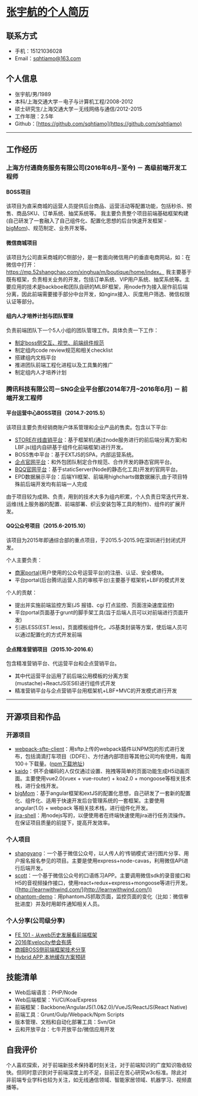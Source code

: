 # [张宇航的个人简历](https://github.com/sqhtiamo/sqhtiamo.github.io/blob/master/resume.md)

## 联系方式

- 手机：15121036028
- Email：[sqhtiamo@163.com](sqhtiamo@163.com)

## 个人信息

 - 张宇航/男/1989
 - 本科/上海交通大学－电子与计算机工程/2008-2012
 - 硕士研究生/上海交通大学－无线网络与通信/2012-2015
 - 工作年限：2.5年
 - Github：[https://github.com/sqhtiamo](https://github.com/sqhtiamo)

---

## 工作经历

### 上海方付通商务服务有限公司(2016年6月~至今) － 高级前端开发工程师

#### BOSS项目
该项目为直采商城的运营人员提供后台商品、运营活动等配置功能，包括秒杀、预售、商品SKU、订单系统、抽奖系统等。
我主要负责整个项目前端基础框架构建(自己研发了一套融入了自己组件化、配置化思想的后台快速开发框架 - [bigMom](https://github.com/sqhtiamo/bigMom))、规范制定、业务开发等。

#### 微信商城项目
该项目为公司直采商城的C侧部分，是一套面向微信用户的垂直电商网站，如：在微信中打开：https://mp.52shangchao.com/xinghua/m/boutique/home/index。
我主要基于既有框架，负责相关业务的开发，包括订单系统、VIP用户系统、抽奖系统等。主要应用的技术是backboe和团队自研的MLBF框架，用node作为接入层作前后端分离，因此前端需要接手部分中台开发，如nginx接入、灰度用户筛选、微信权限认证等部分。


#### 组内人才培养计划与团队管理
负责前端团队下一个5人小组的团队管理工作。具体负责一下工作：

- [制定boss侧交互、视觉、前端组件规范](https://github.com/sqhtiamo/boss-doc)
- 制定组内code review规范和相关checklist
- 搭建组内文档平台
- 推进团队前端工程化进程以及工具集的推广
- 制定组内人才培养计划

### 腾讯科技有限公司－SNG企业平台部(2014年7月~2016年6月) － 前端开发工程师

#### 平台运营中心BOSS项目（2014.7-2015.5）
该项目主要负责经销商账户体系管理和企业产品的售卖。包含以下平台:

- [STORE在线直销平台](http://store.b.qq.com)：基于框架机(通过node服务进行的前后端分离方案)和LBF.js(组内自研基于组件化前端框架)进行开发。
- BOSS售中平台：基于EXTJS的SPA，内部运营系统。
- [企点官网平台](http://qidian.qq.com)：和外包团队制定合作规范、合作开发的静态官网平台。
- [BQQ官网平台](http://b.qq.com)：基于staticServer(Node的静态化工具)开发的官网平台。
- EPD数据展示平台：后端YII框架、前端用highcharts做数据展示,由于项目特殊前后端开发均有前端一人完成

由于项目较为成熟、负责，用到的技术大多为组内积累，个人负责日常迭代开发、 运维(线上服务器的配置、前端部署、织云安装包等工具的制作)、组件的扩展开发。

#### QQ公众号项目（2015.6-2015.10）
该项目为2015年即通综合部的重点项目，于2015.5-2015.9在深圳进行封闭式开发。

个人主要负责：

- [商家portal](https://mp.qq.com)(用户使用的公众号运营平台)的注册、认证、安全模块。
- 平台portal(后台腾讯运营人员的审核平台)主要基于框架机+LBF的模式开发

个人的贡献：

- 提出并实施前端监控方案(JS 报错、cgi 打点监控、页面渲染速度监控)
- 平台portal页面基于grunt的脚手架工具(旨于后端人员可以对前端进行页面开发)
- 引进LESS(EST.less)，页面模板组件化，JS基类封装等方案，使后端人员可以通过配置化的方式开发前端

#### 企点精准营销项目（2015.10-2016.6）
包含精准营销平台、代运营平台和企点营销平台。

- 其中代运营平台运用了前后端公用模板的分离方案(mustache)+ReactJS(ES6)进行组件式开发
- 精准营销平台与企点营销平台用框架机+LBF+MVC的开发模式进行开发

---

## 开源项目和作品

### 开源项目

 - [webpack-sftp-client](http://github.com/sqhtiamo/webpack-sftp-client)：用sftp上传的webpack插件以NPM包的形式进行发布，包括滴滴打车项目（DDFE）、方付通内部项目等其他公司均有使用，每周100＋下载量。([npm下载地址](https://www.npmjs.com/package/webpack-sftp-client))
 - [kaido](http://github.com/sqhtiamo/kaido)：供不会编码的人仅仅通过设置、拖拽等简单的页面功能生成H5动画页面。主要使用vue2.0(vuex + vue-router) + koa2.0 + mongoose等相关技术栈，进行全栈开发。
 - [bigMom](http://github.com/sqhtiamo/bigMom)：基于angular框架和extJS的配置化思想，自己研发了一套新的配置化、组件化、适用于快速开发后台管理系统的一套框架。主要使用angular(1.0) + webpack 等相关技术栈，进行组件化开发。
 - [jira-shell](https://github.com/sqhtiamo/sqhtiamo.github.io/tree/master/notes/jira-shell)：用nodejs写的，以便使用者在终端快速使用jira进行任务流操作。在保证项目质量的前提下，提高开发效率。

### 个人项目
 - [shangyang](https://github.com/lutaoact/shangyang)：一个基于微信公众号，以人传人的‘传销模式‘进行图片分享、用户报名报名参见的项目。主要是使用express+node-cavas，利用微信API进行后端开发。
 - [scott](https://coding.net/u/cagegong/p/scott/git/tree/master)：一个基于微信公众号的口语练习APP。主要调用微信sdk的录音接口和H5的音视频操作接口，使用react+redux+express+mongoose等进行开发。([http://learnwithwind.com/](http://learnwithwind.com/))
 - [phantom-demo](https://github.com/Strawhat-in-FE/phantom-demo)：用phantomJS抓取页面，监控页面的变化（比如：微信审批进度）并及时用邮件通知相关人员。

### 个人分享(公司级分享)

 - [FE 101 - 从web历史发展看前端框架](https://github.com/sqhtiamo/sqhtiamo.github.io/tree/master/notes/101)
 - [2016年velocity参会有感](https://github.com/sqhtiamo/sqhtiamo.github.io/blob/master/notes/velocity/velocity%20summary.pdf)
 - [商城BOSS侧前端框架技术分享](https://github.com/sqhtiamo/sqhtiamo.github.io/tree/master/notes/boss-xmall)
 - [Hybrid APP 本地缓存方案预研](https://github.com/sqhtiamo/sqhtiamo.github.io/blob/master/notes/hybrid-app-cache/hybrid%20app%20cache.pdf)

## 技能清单

- Web后端语言：PHP/Node
- Web后端框架：Yii/CI/Koa/Express
- 前端框架：Backbone/AngularJS(1.0&2.0)/VueJS/ReactJS(React Native)
- 前端工具：Grunt/Gulp/Webpack/Npm Scripts
- 版本管理、文档和自动化部署工具：Svn/Git
- 云和开放平台：七牛开放平台/微信应用开发

## 自我评价
个人喜欢探索，对于前端新技术保持着时刻关注，对于前端知识的广度知识吸收较快。但同时意识到对于前端深度上的不足，目前正在苦心研究w3c标准。除此对非前端专业学科也较为关注，如无线通信领域、智能家居领域、机器学习、视频直播等。

